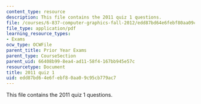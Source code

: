 ```yaml
---
content_type: resource
description: This file contains the 2011 quiz 1 questions.
file: /courses/6-837-computer-graphics-fall-2012/edd87bd64e6febf80aa09c95cb779ac7_MIT6_837F12_2011_qz1.pdf
file_type: application/pdf
learning_resource_types:
- Exams
ocw_type: OCWFile
parent_title: Prior Year Exams
parent_type: CourseSection
parent_uid: 66408b99-8ea4-ad11-58f4-167bb945e57c
resourcetype: Document
title: 2011 quiz 1
uid: edd87bd6-4e6f-ebf8-0aa0-9c95cb779ac7
---
```

This file contains the 2011 quiz 1 questions.

